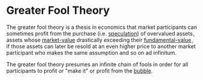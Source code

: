 # Greater Fool Theory
The greater fool theory is a thesis in economics that market participants can sometimes profit from the purchase (i.e. [speculation](speculation.md)) of overvalued assets ,  assets whose [market-value](market-value.md) drastically exceeding their [fundamental-value](fundamental-value.md) ,  if those assets can later be resold at an even higher price to another market participant who makes the same assumption and so on ad infinitum.

The greater fool theory presumes an infinite chain of fools in order for all participants to profit or  "make it" or profit from the [bubble](bubble.md).